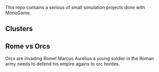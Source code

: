 
This repo contains a serious of small simulation projects done with MonoGame.

## Clusters

## Rome vs Orcs

Orcs are invading Rome! Marcus Aurelius a young soldier in the Roman army needs to defend his empire agains to orc hordes.
